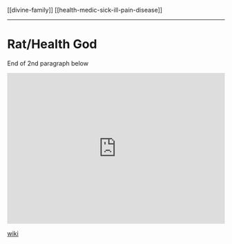 [[divine-family]]
[[health-medic-sick-ill-pain-disease]]

---

# Rat/Health God
End of 2nd paragraph below
<iframe width="100%" height="350" frameborder="0" allow="accelerometer; autoplay; clipboard-write; encrypted-media; gyroscope; picture-in-picture" allowfullscreen src="https://en.wikipedia.org/wiki/Proto-Indo-European-mythology#Other-propositions-4"></iframe>

[wiki](https://en.wikipedia.org/wiki/Proto-Indo-European-mythology#Other-propositions-4)